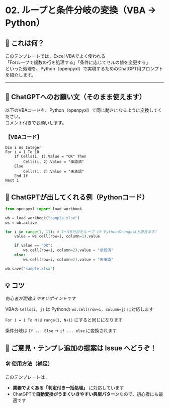 # 02. ループと条件分岐の変換（VBA → Python）

## 🎯 これは何？

このテンプレートでは、Excel VBAでよく使われる  
「Forループで複数の行を処理する」「条件に応じてセルの値を変更する」  
といった処理を、Python（openpyxl）で実現するためのChatGPT用プロンプトを紹介します。

---

## 🧾 ChatGPTへのお願い文（そのまま使えます）

以下のVBAコードを、Python（openpyxl）で同じ動きになるように変換してください。  
コメント付きでお願いします。

### 【VBAコード】

```vba
Dim i As Integer
For i = 1 To 10
    If Cells(i, 1).Value = "OK" Then
        Cells(i, 2).Value = "承認済"
    Else
        Cells(i, 2).Value = "未承認"
    End If
Next i
``````

## 🧪 ChatGPTが出してくれる例（Pythonコード）

```python
from openpyxl import load_workbook

wb = load_workbook("sample.xlsx")
ws = wb.active

for i in range(1, 11): # 1〜10行目をループ（※ Pythonのrangeは上限含まず）
    value = ws.cell(row=i, column=1).value

    if value == "OK":
        ws.cell(row=i, column=2).value = "承認済"
    else:
        ws.cell(row=i, column=2).value = "未承認"

wb.save("sample.xlsx")
``````
## 💡 コツ 

*初心者が間違えやすいポイントです*

VBAの `Cells(i, j)` は Pythonの `ws.cell(row=i, column=j)` に対応します

`For i = 1 To N` は `range(1, N+1)` にすると同じになります

条件分岐は `If ... Else` → `if ... else` に変換されます

## 📨 ご意見・テンプレ追加の提案は Issue へどうぞ！

### 🛠 使用方法（補足）

このテンプレートは：
- **業務でよくある「判定付き一括処理」** に対応しています  
- ChatGPTで**自動変換がうまくいきやすい典型パターン**なので、初心者にも最適です
